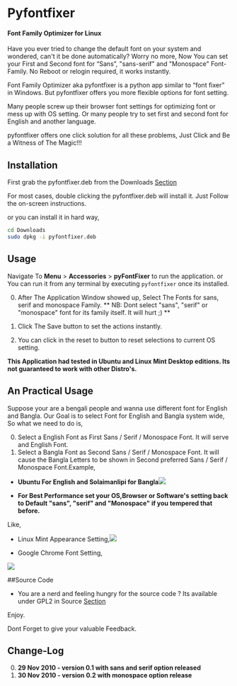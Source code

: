  
Pyfontfixer
===
#### Font Family Optimizer for Linux

Have you ever tried to change the default font on your system and wondered, can't it be done automatically? Worry no more, Now You can set your First and Second font for “Sans”, "sans-serif" and "Monospace" Font-Family.  No Reboot or relogin required, it works instantly. 

Font Family Optimizer aka pyfontfixer is a python app similar to “font fixer” in Windows. But pyfontfixer offers you more flexible options for font setting. 

Many people screw up their browser font settings for optimizing font or mess up with OS setting. Or many people try to set first and second font for English and another language. 

pyfontfixer offers one click solution for all these problems,   Just Click and  Be a Witness of The Magic!!! 

## Installation

First grab the pyfontfixer.deb from the Downloads [Section](http://code.google.com/p/pyfontfixer/downloads/list) 

For most cases, double clicking the pyfontfixer.deb will install it. Just Follow the on-screen instructions. 

or you can install it in hard way, 

``` sh
cd Downloads
sudo dpkg -i pyfontfixer.deb
```

## Usage

Navigate To **Menu** > **Accessories** > **pyFontFixer** to run the application. or You can run it from any terminal by executing `pyfontfixer` once its installed. 

0.  After The Application Window showed up, Select The Fonts for sans, serif and monospace Family. 
    ** NB: Dont select "sans", "serif" or "monospace" font for its family itself. It will hurt ;) ** 

0.  Click The Save button to set the actions instantly.

0.  You can click in the reset to button to reset selections to current OS setting.

**This Application had tested in Ubuntu and Linux Mint Desktop editions. Its not guaranteed to work with other Distro's.**

## An Practical Usage

Suppose your are a bengali people and wanna use different font for English and Bangla. Our Goal is to select Font for English and Bangla system wide, So what we need to do is, 

0.  Select a English Font as First Sans / Serif / Monospace Font. It will serve and English Font.
0.  Select a Bangla Font as Second Sans / Serif / Monospace Font. It will cause the Bangla Letters to be shown in Second preferred Sans / Serif / Monospace Font.Example,  

*   **Ubuntu For English and Solaimanlipi for Bangla**![](http://pyfontfixer.googlecode.com/files/screenshot.jpg) 

*   **For Best Performance set your OS,Browser or Software's setting back to Default "sans", "serif" and "Monospace"  if you tempered that before.**

Like,   

*   Linux Mint Appearance Setting,![](http://pyfontfixer.googlecode.com/files/mint.jpg) 

*   Google Chrome Font Setting,

![](http://pyfontfixer.googlecode.com/files/chrome.jpg) 


##Source Code

*   You are a nerd and feeling hungry for the source code ? Its available under GPL2 in Source [Section](http://code.google.com/p/pyfontfixer/source/checkout)

Enjoy. 

Dont Forget to give your valuable Feedback. 

## Change-Log

0.  **29 Nov 2010 - version 0.1 with sans and serif option released**
0.  **30 Nov 2010 - version 0.2 with monospace option release**